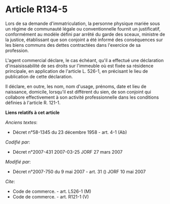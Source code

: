 # Article R134-5

Lors de sa demande d'immatriculation, la personne physique mariée sous un régime de communauté légale ou conventionnelle
fournit un justificatif, conformément au modèle défini par arrêté du garde des sceaux, ministre de la justice, établissant
que son conjoint a été informé des conséquences sur les biens communs des dettes contractées dans l'exercice de sa
profession.

L'agent commercial déclare, le cas échéant, qu'il a effectué une déclaration d'insaisissabilité de ses droits sur l'immeuble
où est fixée sa résidence principale, en application de l'article L. 526-1, en précisant le lieu de publication de cette
déclaration.

Il déclare, en outre, les nom, nom d'usage, prénoms, date et lieu de naissance, domicile, lorsqu'il est différent du sien, de
son conjoint qui collabore effectivement à son activité professionnelle dans les conditions définies à l'article R. 121-1.

**Liens relatifs à cet article**

_Anciens textes_:

  - Décret n°58-1345 du 23 décembre 1958 - art. 4-1 (Ab)

_Codifié par_:

  - Décret n°2007-431 2007-03-25 JORF 27 mars 2007

_Modifié par_:

  - Décret n°2007-750 du 9 mai 2007 - art. 31 () JORF 10 mai 2007

_Cite_:

  - Code de commerce. - art. L526-1 (M)
  - Code de commerce. - art. R121-1 (V)
